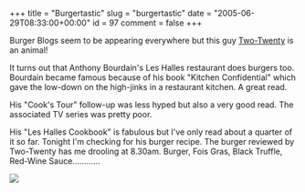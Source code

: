 +++
title = "Burgertastic"
slug = "burgertastic"
date = "2005-06-29T08:33:00+00:00"
id = 97
comment = false
+++

Burger Blogs seem to be appearing everywhere but this guy [Two-Twenty](http://www.two-twenty.net/archives/000378.html) is an animal!

It turns out that Anthony Bourdain's Les Halles restaurant does burgers too. Bourdain became famous because of his book "Kitchen Confidential" which gave the low-down on the high-jinks in a restaurant kitchen. A great read.

His "Cook's Tour" follow-up was less hyped but also a very good read. The associated TV series was pretty poor.

His "Les Halles Cookbook" is fabulous but I've only read about a quarter of it so far. Tonight I'm checking for his burger recipe. The burger reviewed by Two-Twenty has me drooling at 8.30am. Burger, Fois Gras, Black Truffle, Red-Wine Sauce............

![](/images/flickr/2024_download/22324153_b17bffe81c_t.jpg)

<span class="technoratitag"> [](http://www.technorati.com/tags/conoroneill) [](http://www.technorati.com/tags/bandon) [](http://www.technorati.com/tags/burger)</span>
